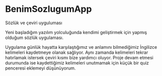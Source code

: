 # BenimSozlugumApp
Sözlük ve çeviri uyguluması

Yeni başladığım yazılım yolculuğunda kendimi geliştirmek için yapmış olduğum sözlük uygulaması.

Uygulama günlük hayatta karşılaştığımız ve anlamını bilmediğimiz İngilizce  kelimeleri kaydetmeye  olanak sağlıyor.
Aynı zamanda kelimeleri tekrar hatırlamak istersek çeviri kısmı bize yardımcı oluyor.
Proje devam etmesi durumunda ise kaydettiğimiz kelimeleri unutmamak için küçük bir quiz penceresi eklemeyi düşünüyorum.
